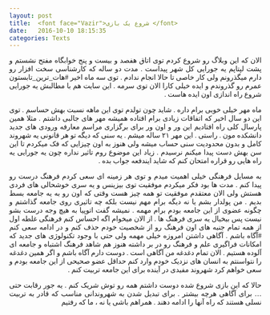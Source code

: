 ```yaml
---
layout: post
title:  <font face="Vazir">شروع یک بازی </font>
date:   2016-10-10 18:15:35
categories: Texts
---
```


<div dir= "rtl"><font face="Vazir">
<p style="text-align: justify;">الان که این وبلاگ رو شروع کردم توی اتاق هفصد و بیست و پنج خوابگاه مفتح نشستم و پشت لپتاپم یه جورایی کل شهر پیداست . مدت دو ساله که کارشناسی سخت افزار رو دارم میگذرونم ولی کار خاصی تا حالا انجام ندادم . توی سه ماه اخیر #هات_ترین_تابستون عمرم رو گذروندم و ایده خیلی کارا الان توی سرمه . این سایت هم با مطالبش یه جورایی شروع راه اندازی اون ایده هاست .</p>
<p style="text-align: justify;">ماه مهر خیلی خوبی برام داره . شاید چون تولدم توی این ماهه نسبت بهش حساسم . توی این دو سال اخیر که اتفاقات زیادی برام افتاده همیشه مهر های جالبی داشتم . مثلا همین پارسال کلی راه افتادیم این ور و اون ور برای برگزاری مراسم معارفه ورودی های جدید دانشکده مون . راستی . این مهر ۲۱ ساله میشم . یه سنی که دیگه تو هر قانونی یه شهروند کامل و بدون محدودیت سنی حساب میشه ولی هنوز به اون چیزایی که فک میکردم تا این سن بهش دست پیدا میکنم نرسیدم . زیاد این موضوع روم تاثیر نداره چون یه جورایی یه راه هایی رو قراره امتحان کنم که شاید ایندفعه جواب بده .</p>
<p style="text-align: justify;">به مسایل فرهنگی خیلی اهمیت میدم و توی هر زمینه ای سعی کردم فرهنگ درست رو پیدا کنم . مدت ها بود فکر میکردم موفقیت توی بیزینس و یه سری خوشحالی های فردی هستش ولی الان معتقدم موفقیت تو همه چیز هست وقتی که اون رو به یه جامعه بسط بدیم . من پولدار بشم یا نه دیگه برام مهم نیست بلکه چه تاثیری روی جامعه گذاشتم و چگونه عضوی از این جامعه بودم برام مهمه . نمیشه گفت اتوپیا به هیچ وجه درست بشو نیست پس بیخیال یه سری فرهنگ ها . از الان میخوام اگه احساس کنم فرهنگی غلطه اول از همه تمام جنبه های اون فرهنگ رو از شخصیت خودم حذف کنم و در ادامه سعی کنم #آگاه باشم . آگاهی داشتن امروزه خیلی مهمه ولی حتی با وجود تکنولوژی های جدید که امکانات فراگیری علم و فرهنگ رو در بر داشته هنوز هم شاهد فرهنگ اشتباه و جامعه ای آلوده هستیم . الان تمام دغدغه من آگاهی است . دوست دارم آگاه باشم و اگر همین دغدغه را نتواسنتم به انسان های نزدیک خودم وارد کنم حداقل عضو صحیحی از این جامعه بودم و سعی خواهم کرد شهروند مفیدی در آینده برای این جامعه تربیت کنم .</p>
<p style="text-align: justify;">حالا که این بازی شروع شده دوست داشتم همه رو توش شریک کنم . یه جور رقابت حتی &hellip; برای آگاهی هرچه بیشتر . برای تبدیل شدن به شهروندانی مناسب که قادر به تربیت نسلی هستند که راه آنها را ادامه دهند . همراهم باشی یا نه ، ما که رفتیم</p>
</font></div>
